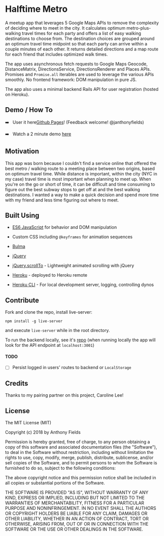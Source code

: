 # Halftime Metro

A meetup app that leverages 5 Google Maps APIs to remove the complexity of deciding where to meet in the city. It calculates optimum metro-plus-walking travel times for each party and offers a list of easy walking destinations to choose from. The destination choices are grouped around an optimum travel time midpoint so that each party can arrive within a couple minutes of each other. It returns detailed directions and a map route for each friend that includes optimized walk times.

The app uses asynchronous fetch requests to Google Maps Geocode, DistanceMatrix, DirectionsService, DirectionsRenderer and Places APIs. Promises and `Promise.all` iterables are used to leverage the various APIs smoothly. No frontend framework: DOM manipulation in pure JS.

The app also uses a minimal backend Rails API for user registration (hosted on Heroku). 

## Demo / How To
➡️  &nbsp; User it here[Github Pages](https://jaf7.github.io/halftime_metro/)! (Feedback welcome! @janthonyfields)

➡️  &nbsp; Watch a 2 minute demo [here](https://youtu.be/DK8PVKX0Dq8)

## Motivation
This app was born because I couldn't find a service online that offered the best metro / walking route to a meeting place between two origins, based on optimum travel time. While distance is important, within the city (NYC in my case) travel time is most important when planning to meet up. When you're on the go or short of time, it can be difficult and time consuming to figure out the best subway stops to get off at and the best walking destinations. I wanted a way to make a quick decision and spend more time with my friend and less time figuring out where to meet.

## Built Using

* [ES6 JavaScript](http://es6-features.org/) for behavior and DOM manipulation
* Custom CSS including `@keyframes` for animation sequences
* [Bulma](https://bulma.io/)
* [jQuery](https://jquery.com/)

* [jQuery.scrollTo](https://github.com/flesler/jquery.scrollTo) - Lightweight animated scrolling with jQuery
* [Heroku](https://devcenter.heroku.com/) - deployed to Heroku remote
* [Heroku CLI](https://devcenter.heroku.com/articles/heroku-cli) - For local development server, logging, controlling dynos

## Contribute
Fork and clone the repo, install live-server:
```
npm install -g live-server
```
and execute `live-server` while in the root directory. 

To run the backend locally, see it's [repo]() (when running locally the app will look for the API endpoint at `localhost:3001`)

#### TODO

  - [ ] Persist logged in users' routes to backend or `LocalStorage`

## Credits
Thanks to my pairing partner on this project, Caroline Lee!

## License
 
The MIT License (MIT)

Copyright (c) 2018 by Anthony Fields

Permission is hereby granted, free of charge, to any person obtaining a copy of this software and associated documentation files (the "Software"), to deal in the Software without restriction, including without limitation the rights to use, copy, modify, merge, publish, distribute, sublicense, and/or sell copies of the Software, and to permit persons to whom the Software is furnished to do so, subject to the following conditions:

The above copyright notice and this permission notice shall be included in all copies or substantial portions of the Software.

THE SOFTWARE IS PROVIDED "AS IS", WITHOUT WARRANTY OF ANY KIND, EXPRESS OR IMPLIED, INCLUDING BUT NOT LIMITED TO THE WARRANTIES OF MERCHANTABILITY, FITNESS FOR A PARTICULAR PURPOSE AND NONINFRINGEMENT. IN NO EVENT SHALL THE AUTHORS OR COPYRIGHT HOLDERS BE LIABLE FOR ANY CLAIM, DAMAGES OR OTHER LIABILITY, WHETHER IN AN ACTION OF CONTRACT, TORT OR OTHERWISE, ARISING FROM, OUT OF OR IN CONNECTION WITH THE SOFTWARE OR THE USE OR OTHER DEALINGS IN THE SOFTWARE.